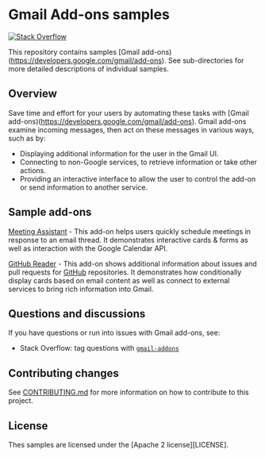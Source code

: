 # Gmail Add-ons samples

[![Stack Overflow][stackoverflow-shield]][stackoverflow-link]

This repository contains samples [Gmail add-ons)(https://developers.google.com/gmail/add-ons).
See sub-directories for more detailed descriptions of individual samples.

## Overview

Save time and effort for your users by automating these tasks with
[Gmail add-ons)(https://developers.google.com/gmail/add-ons).
Gmail add-ons examine incoming messages, then act on these messages in
various ways, such as by:

* Displaying additional information for the user in the Gmail UI.
* Connecting to non-Google services, to retrieve information or take other
  actions.
* Providing an interactive interface to allow the user to control the
  add-on or send information to another service.

## Sample add-ons

[Meeting Assistant](meeting-assistant) - This add-on helps users quickly
schedule meetings in response to an email thread. It demonstrates
interactive cards & forms as well as interaction with the Google Calendar API.

[GitHub Reader](github) - This add-on shows additional information about issues and
pull requests for [GitHub](https://github.com) repositories. It demonstrates how
conditionally display cards based on email content as well as connect to external
services to bring rich information into Gmail.


## Questions and discussions

If you have questions or run into issues with Gmail add-ons, see:

* Stack Overflow: tag questions with [`gmail-addons`][stackoverflow-link]

## Contributing changes

See [CONTRIBUTING.md](CONTRIBUTING.md) for more information on how to contribute
to this project.

## License

Thes samples are licensed under the [Apache 2 license][LICENSE].

<!-- references -->

[stackoverflow-shield]: https://img.shields.io/badge/stackoverflow-gmail--add--ons-blue.svg
[stackoverflow-link]: http://stackoverflow.com/search?q=[gmail-add-ons]
